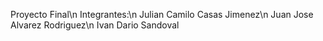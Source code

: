 Proyecto Final\n
Integrantes:\n
Julian Camilo Casas Jimenez\n
Juan Jose Alvarez Rodriguez\n
Ivan Dario Sandoval
